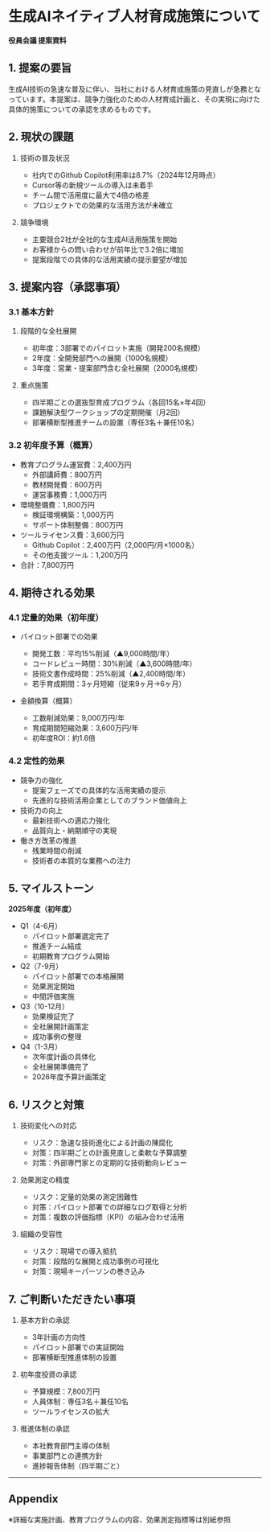 # 生成AIネイティブ人材育成施策について
**役員会議 提案資料**

## 1. 提案の要旨

生成AI技術の急速な普及に伴い、当社における人材育成施策の見直しが急務となっています。本提案は、競争力強化のための人材育成計画と、その実現に向けた具体的施策についての承認を求めるものです。

## 2. 現状の課題

1. 技術の普及状況
   - 社内でのGithub Copilot利用率は8.7%（2024年12月時点）
   - Cursor等の新規ツールの導入は未着手
   - チーム間で活用度に最大で4倍の格差
   - プロジェクトでの効果的な活用方法が未確立

2. 競争環境
   - 主要競合2社が全社的な生成AI活用施策を開始
   - お客様からの問い合わせが前年比で3.2倍に増加
   - 提案段階での具体的な活用実績の提示要望が増加

## 3. 提案内容（承認事項）

### 3.1 基本方針
1. 段階的な全社展開
   - 初年度：3部署でのパイロット実施（開発200名規模）
   - 2年度：全開発部門への展開（1000名規模）
   - 3年度：営業・提案部門含む全社展開（2000名規模）

2. 重点施策
   - 四半期ごとの選抜型育成プログラム（各回15名×年4回）
   - 課題解決型ワークショップの定期開催（月2回）
   - 部署横断型推進チームの設置（専任3名＋兼任10名）

### 3.2 初年度予算（概算）
- 教育プログラム運営費：2,400万円
  - 外部講師費：800万円
  - 教材開発費：600万円
  - 運営事務費：1,000万円
- 環境整備費：1,800万円
  - 検証環境構築：1,000万円
  - サポート体制整備：800万円
- ツールライセンス費：3,600万円
  - Github Copilot：2,400万円（2,000円/月×1000名）
  - その他支援ツール：1,200万円
- 合計：7,800万円

## 4. 期待される効果

### 4.1 定量的効果（初年度）
- パイロット部署での効果
  - 開発工数：平均15%削減（▲9,000時間/年）
  - コードレビュー時間：30%削減（▲3,600時間/年）
  - 技術文書作成時間：25%削減（▲2,400時間/年）
  - 若手育成期間：3ヶ月短縮（従来9ヶ月→6ヶ月）
  
- 金額換算（概算）
  - 工数削減効果：9,000万円/年
  - 育成期間短縮効果：3,600万円/年
  - 初年度ROI：約1.6倍

### 4.2 定性的効果
- 競争力の強化
  - 提案フェーズでの具体的な活用実績の提示
  - 先進的な技術活用企業としてのブランド価値向上
- 技術力の向上
  - 最新技術への適応力強化
  - 品質向上・納期順守の実現
- 働き方改革の推進
  - 残業時間の削減
  - 技術者の本質的な業務への注力

## 5. マイルストーン

**2025年度（初年度）**
- Q1（4-6月）
  - パイロット部署選定完了
  - 推進チーム結成
  - 初期教育プログラム開始
- Q2（7-9月）
  - パイロット部署での本格展開
  - 効果測定開始
  - 中間評価実施
- Q3（10-12月）
  - 効果検証完了
  - 全社展開計画策定
  - 成功事例の整理
- Q4（1-3月）
  - 次年度計画の具体化
  - 全社展開準備完了
  - 2026年度予算計画策定

## 6. リスクと対策

1. 技術変化への対応
   - リスク：急速な技術進化による計画の陳腐化
   - 対策：四半期ごとの計画見直しと柔軟な予算調整
   - 対策：外部専門家との定期的な技術動向レビュー

2. 効果測定の精度
   - リスク：定量的効果の測定困難性
   - 対策：パイロット部署での詳細なログ取得と分析
   - 対策：複数の評価指標（KPI）の組み合わせ活用

3. 組織の受容性
   - リスク：現場での導入抵抗
   - 対策：段階的な展開と成功事例の可視化
   - 対策：現場キーパーソンの巻き込み

## 7. ご判断いただきたい事項

1. 基本方針の承認
   - 3年計画の方向性
   - パイロット部署での実証開始
   - 部署横断型推進体制の設置

2. 初年度投資の承認
   - 予算規模：7,800万円
   - 人員体制：専任3名＋兼任10名
   - ツールライセンスの拡大

3. 推進体制の承認
   - 本社教育部門主導の体制
   - 事業部門との連携方針
   - 進捗報告体制（四半期ごと）

---

## Appendix

※詳細な実施計画、教育プログラムの内容、効果測定指標等は別紙参照
